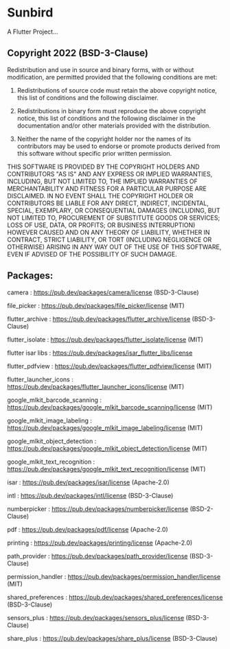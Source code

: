 
# Sunbird

A Flutter Project...

## Copyright 2022 (BSD-3-Clause)

Redistribution and use in source and binary forms, with or without modification, are permitted provided that the following conditions are met:

1. Redistributions of source code must retain the above copyright notice, this list of conditions and the following disclaimer.

2. Redistributions in binary form must reproduce the above copyright notice, this list of conditions and the following disclaimer in the documentation and/or other materials provided with the distribution.

3. Neither the name of the copyright holder nor the names of its contributors may be used to endorse or promote products derived from this software without specific prior written permission.

THIS SOFTWARE IS PROVIDED BY THE COPYRIGHT HOLDERS AND CONTRIBUTORS "AS IS" AND ANY EXPRESS OR IMPLIED WARRANTIES, INCLUDING, BUT NOT LIMITED TO, THE IMPLIED WARRANTIES OF MERCHANTABILITY AND FITNESS FOR A PARTICULAR PURPOSE ARE DISCLAIMED. IN NO EVENT SHALL THE COPYRIGHT HOLDER OR CONTRIBUTORS BE LIABLE FOR ANY DIRECT, INDIRECT, INCIDENTAL, SPECIAL, EXEMPLARY, OR CONSEQUENTIAL DAMAGES (INCLUDING, BUT NOT LIMITED TO, PROCUREMENT OF SUBSTITUTE GOODS OR SERVICES; LOSS OF USE, DATA, OR PROFITS; OR BUSINESS INTERRUPTION) HOWEVER CAUSED AND ON ANY THEORY OF LIABILITY, WHETHER IN CONTRACT, STRICT LIABILITY, OR TORT (INCLUDING NEGLIGENCE OR OTHERWISE) ARISING IN ANY WAY OUT OF THE USE OF THIS SOFTWARE, EVEN IF ADVISED OF THE POSSIBILITY OF SUCH DAMAGE.


## Packages:

camera : https://pub.dev/packages/camera/license (BSD-3-Clause)

file_picker : https://pub.dev/packages/file_picker/license (MIT)

flutter_archive : https://pub.dev/packages/flutter_archive/license (BSD-3-Clause)

flutter_isolate : https://pub.dev/packages/flutter_isolate/license (MIT)

flutter isar libs : https://pub.dev/packages/isar_flutter_libs/license

flutter_pdfview : https://pub.dev/packages/flutter_pdfview/license (MIT)

flutter_launcher_icons : https://pub.dev/packages/flutter_launcher_icons/license (MIT)

google_mlkit_barcode_scanning : https://pub.dev/packages/google_mlkit_barcode_scanning/license (MIT)

google_mlkit_image_labeling : https://pub.dev/packages/google_mlkit_image_labeling/license (MIT)
 
google_mlkit_object_detection : https://pub.dev/packages/google_mlkit_object_detection/license (MIT)
 
google_mlkit_text_recognition : https://pub.dev/packages/google_mlkit_text_recognition/license (MIT)

isar : https://pub.dev/packages/isar/license (Apache-2.0)

intl : https://pub.dev/packages/intl/license (BSD-3-Clause)

numberpicker : https://pub.dev/packages/numberpicker/license (BSD-2-Clause)

pdf : https://pub.dev/packages/pdf/license (Apache-2.0)

printing : https://pub.dev/packages/printing/license (Apache-2.0)

path_provider : https://pub.dev/packages/path_provider/license (BSD-3-Clause)

permission_handler : https://pub.dev/packages/permission_handler/license (MIT)

shared_preferences : https://pub.dev/packages/shared_preferences/license (BSD-3-Clause)

sensors_plus : https://pub.dev/packages/sensors_plus/license (BSD-3-Clause)

share_plus : https://pub.dev/packages/share_plus/license (BSD-3-Clause)
